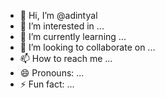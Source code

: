- 👋 Hi, I’m @adintyal
- 👀 I’m interested in ...
- 🌱 I’m currently learning ...
- 💞️ I’m looking to collaborate on ...
- 📫 How to reach me ...
- 😄 Pronouns: ...
- ⚡ Fun fact: ...

<!---
adintyal/adintyal is a ✨ special ✨ repository because its `README.md` (this file) appears on your GitHub profile.
You can click the Preview link to take a look at your changes.
--->
